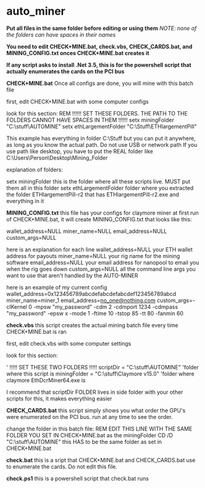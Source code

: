 # auto_miner

**Put all files in the same folder before editing or using them**
_NOTE: none of the folders can have spaces in their names_

**You need to edit CHECK+MINE.bat, check.vbs, CHECK_CARDS.bat, and MINING_CONFIG.txt onces CHECK+MINE.bat creates it**

**If any script asks to install .Net 3.5, this is for the powershell script that actually enumerates the cards on the PCI bus**

**CHECK+MINE.bat**
Once all configs are done, you will mine with this batch file

first, edit CHECK+MINE.bat with some computer configs

look for this section:
REM !!!!!! SET THESE FOLDERS. THE PATH TO THE FOLDERS CANNOT HAVE SPACES IN THEM  !!!!!!
setx miningFolder "C:\stuff\AUTOMINE"
setx ethLargementFolder "C:\Stuff\ETHlargementPill"

This example has everything in folder C:\Stuff but you can put it anywhere, as long as you know the actual path.
Do not use USB or network path
If you use path like desktop, you have to put the REAL folder like
C:\Users\Person\Desktop\Mining_Folder

explanation of folders:

setx miningFolder this is the folder where all these scripts live. MUST put them all in this folder
setx ethLargementFolder folder where you extracted the folder ETHlargementPill-r2 that has ETHlargementPill-r2.exe and everything in it


**MINING_CONFIG.txt**
this file has your configs for claymore miner
at first run of CHECK+MINE.bat, it will create MINING_CONFIG.txt that looks like this:

wallet_address=NULL
miner_name=NULL
email_address=NULL
custom_args=NULL

here is an explanation for each line
wallet_address=NULL  your ETH wallet address for payouts
miner_name=NULL   your rig name for the mining software
email_address=NULL    your email address for nanopool to email you when the rig goes down
custom_args=NULL    all the command line args you want to use that aren't handled by the AUTO-MINER

here is an example of my current config
wallet_address=0x123456789abcdefabcdefabcdef123456789abcd
miner_name=miner_1
email_address=no_one@nothing.com
custom_args=-clKernel 0 -mpsw "my_password" -cdm 2 -cdmport 1234 -cdmpass "my_password" -epsw x -mode 1 -ftime 10 -tstop 85 -tt 80 -fanmin 60

**check.vbs**
this script creates the actual mining batch file every time CHECK+MINE.bat is ran

first, edit check.vbs with some computer settings

look for this section:

' !!!!! SET THESE TWO FOLDERS !!!!!
scriptDir = "C:\stuff\AUTOMINE"              'folder where this script is
miningFolder = "C:\stuff\Claymore v15.0"     'folder where claymore EthDcrMiner64.exe is


I recommend that scriptDir FOLDER lives in side folder with your other scripts for this, it makes everything easier

**CHECK_CARDS.bat**
this script simply shows you what order the GPU's were enumerated on the PCI bus. run at any time to see the order.

change the folder in this batch file:
REM EDIT THIS LINE WITH THE SAME FOLDER YOU SET IN CHECK+MINE.bat as the miningFolder
CD /D "C:\stuff\AUTOMINE"
this HAS to be the same folder as set in CHECK+MINE.bat

**check.bat**
this is a sript that CHECK+MINE.bat and CHECK_CARDS.bat use to enumerate the cards. Do not edit this file.

**check.ps1**
this is a powershell script that check.bat runs





